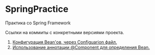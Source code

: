 # SpringPractice
Практика со Spring Framework

Ссылки на коммиты с конкретными версиями проекта.
1. [Конфигурация Bean'ов, через Configuarion файл.](https://github.com/FedorSabeshkin/SpringPractice/tree/6cbbd642bedc72611df0133a3998b4c46d2993e5)  
2. [Использование аннотации @Component для определения Bean.](https://github.com/FedorSabeshkin/SpringPractice/tree/05db40a89b3aa8e966a58b8e4f33b04542f0bdc2)
